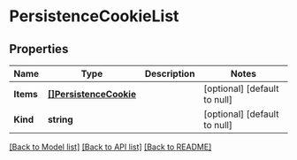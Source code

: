 # PersistenceCookieList

## Properties
Name | Type | Description | Notes
------------ | ------------- | ------------- | -------------
**Items** | [**[]PersistenceCookie**](persistence_cookie.md) |  | [optional] [default to null]
**Kind** | **string** |  | [optional] [default to null]

[[Back to Model list]](../README.md#documentation-for-models) [[Back to API list]](../README.md#documentation-for-api-endpoints) [[Back to README]](../README.md)


